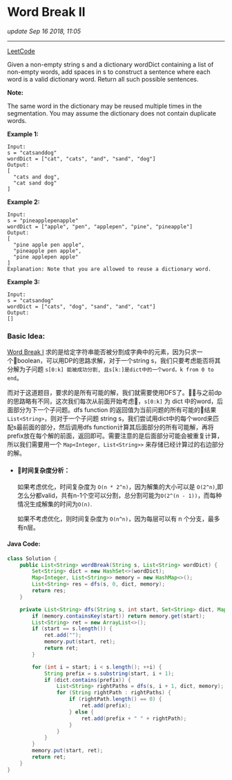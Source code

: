 # Word Break II
_update Sep 16 2018, 11:05_

---
[LeetCode](https://leetcode.com/problems/word-break-ii/description/)

Given a non-empty string s and a dictionary wordDict containing a list of non-empty words, add spaces in s to construct a sentence where each word is a valid dictionary word. Return all such possible sentences.

**Note:**

The same word in the dictionary may be reused multiple times in the segmentation.
You may assume the dictionary does not contain duplicate words.

**Example 1:**

    Input:
    s = "catsanddog"
    wordDict = ["cat", "cats", "and", "sand", "dog"]
    Output:
    [
      "cats and dog",
      "cat sand dog"
    ]

**Example 2:**

    Input:
    s = "pineapplepenapple"
    wordDict = ["apple", "pen", "applepen", "pine", "pineapple"]
    Output:
    [
      "pine apple pen apple",
      "pineapple pen apple",
      "pine applepen apple"
    ]
    Explanation: Note that you are allowed to reuse a dictionary word.

**Example 3:**

    Input:
    s = "catsandog"
    wordDict = ["cats", "dog", "sand", "and", "cat"]
    Output:
    []

### Basic Idea:
[Word Break I](https://willguo-private.gitbook.io/xiaozheng-algo/algorithm-problems/dynamic-programming/word-break#basic-idea) 求的是给定字符串能否被分割成字典中的元素，因为只求一个boolean，可以用DP的思路求解，对于一个string s，我们只要考虑能否将其分解为子问题 `s[0:k] 能被成功分割, 且s[k:]是dict中的一个word，k from 0 to end`。

而对于这道题目，要求的是所有可能的解，我们就需要使用DFS了。与之前dp的思路略有不同，这次我们每次从前面开始考虑，`s[0:k]` 为 dict 中的word，后面部分为下一个子问题。dfs function 的返回值为当前问题的所有可能的结果 `List<String>`，则对于一个子问题 string s，我们尝试用dict中的每个word来匹配s最前面的部分，然后调用dfs function计算其后面部分的所有可能解，再将prefix放在每个解的前面，返回即可。需要注意的是后面部分可能会被重复计算，所以我们需要用一个 `Map<Integer, List<String>>` 来存储已经计算过的右边部分的解。

* #### 时间复杂度分析：
  如果考虑优化，时间复杂度为 `O(n * 2^n)`，因为解集的大小可以是 `O(2^n)`,即怎么分都valid，共有n-1个空可以分割，总分割可能为`O(2^(n - 1))`，而每种情况生成解集的时间为`O(n)`.

  如果不考虑优化，则时间复杂度为 `O(n^n)`，因为每层可以有 n 个分支，最多有n层。

#### Java Code:
```java
class Solution {
    public List<String> wordBreak(String s, List<String> wordDict) {        
        Set<String> dict = new HashSet<>(wordDict);
        Map<Integer, List<String>> memory = new HashMap<>();
        List<String> res = dfs(s, 0, dict, memory);
        return res;
    }

    private List<String> dfs(String s, int start, Set<String> dict, Map<Integer, List<String>> memory) {
        if (memory.containsKey(start)) return memory.get(start);
        List<String> ret = new ArrayList<>();
        if (start == s.length()) {
            ret.add("");
            memory.put(start, ret);
            return ret;
        }

        for (int i = start; i < s.length(); ++i) {
            String prefix = s.substring(start, i + 1);
            if (dict.contains(prefix)) {
                List<String> rightPaths = dfs(s, i + 1, dict, memory);
                for (String rightPath : rightPaths) {
                    if (rightPath.length() == 0) {
                        ret.add(prefix);
                    } else {
                        ret.add(prefix + " " + rightPath);
                    }
                }
            }
        }
        memory.put(start, ret);
        return ret;
    }
}
```
